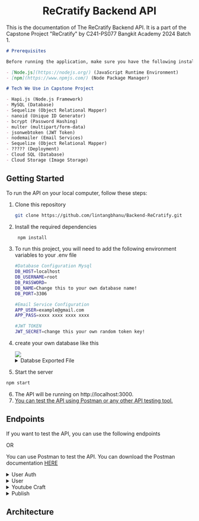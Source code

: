 <center>

# ReCratify Backend API

</center>

This is the documentation of The ReCratify Backend API. It is a part of the Capstone Project "ReCratify" by C241-PS077 Bangkit Academy 2024 Batch 1.

```markdown
# Prerequisites

Before running the application, make sure you have the following installed on your machine:

- [Node.js](https://nodejs.org/) (JavaScript Runtime Environment)
- [npm](https://www.npmjs.com/) (Node Package Manager)

# Tech We Use in Capstone Project

- Hapi.js (Node.js Framework)
- MySQL (Database)
- Sequelize (Object Relational Mapper)
- nanoid (Unique ID Generator)
- bcrypt (Password Hashing)
- multer (multipart/form-data)
- jsonwebtoken (JWT Token)
- nodemailer (Email Services)
- Sequelize (Object Relational Mapper)
- ????? (Deployment)
- Cloud SQL (Database)
- Cloud Storage (Image Storage)
```

## Getting Started

To run the API on your local computer, follow these steps:

1.  Clone this repository
    ```bash
    git clone https://github.com/lintangbhanu/Backend-ReCratify.git
    ```
2.  Install the required dependencies
    ```bash
     npm install
    ```
3.  To run this project, you will need to add the following environment variables to your .env file

    ```bash
    #Database Configuration Mysql
    DB_HOST=localhost
    DB_USERNAME=root
    DB_PASSWORD=
    DB_NAME=Change this to your own database name!
    DB_PORT=3306

    #Email Service Configuration
    APP_USER=example@gmail.com
    APP_PASS=xxxx xxxx xxxx xxxx

    #JWT TOKEN
    JWT_SECRET=change this your own random token key!
    ```

4.  create your own database like this

    <a href="">
      <img src="https://storage.googleapis.com/craft-storage-recratify/Dokumentasi/rc_db.png" />
    </a>

    <details>
    <summary>Databse Exported File</summary>
    You can use exported file for your database. You can download the exported file <a href="https://drive.google.com/file/d/1CLu3uy8VBCzewzWjKV1OjT7StjRDzmBn/view?usp=sharing">HERE</a>
    </details>

5.  Start the server

```bash
npm start
```

6. The API will be running on http://localhost:3000.
7. [You can test the API using Postman or any other API testing tool.](#endpoints)

## Endpoints

If you want to test the API, you can use the following endpoints

OR

You can use Postman to test the API. You can download the Postman documentation [HERE]()

<details>
<summary>User Auth</summary>

- **Register**
  <pre>POST /register</pre>
  Request Body:

```json
{
  "username": "yourname",
  "email": "yourname@example.com",
  "password": "password",
  "verifyPassword": "password"
}
```

Response Body:

```json
{
  "status": "success",
  "message": "Registrasi berhasil dilakukan!"
}
```

- **Login**
  <pre>POST /login</pre>
  Request Body:

```json
{
  "username": "yourname",
  "password": "password"
}
```

Response Body:

```json
{
  "error": false,
  "message": "Login berhasil",
  "loginResult": {
    "userId": "73--_kblXDg",
    "token": "eyJhbGciOiJIUzI1NiIsInR5cCI6IkpXVCJ9.eyJpZCI6IjczLS1fa2JsWERnIiwiaWF0IjoxNzE3NjAxMjA0LCJleHAiOjE3MTc4NjA0MDR9.1ViSuoQR-AtIN22J83nmGwzqrtSwbsP2HcLF85sFHtk"
  }
}
```

- **Logout**
  <pre>POST /logout</pre>
  Response Body:

```json
{
  "status": "success",
  "message": "Logout berhasil"
}
```

</details>

<details>
<summary>User</summary>

- **Forgot Password**
  <pre>POST /forgotpassword</pre>
  Request Body:

```json
{
  "email": "yourname@gmail.com"
}
```

Response Body:

```json
{
  "status": "success",
  "message": "Kode reset telah dikirim ke email Anda."
}
```

- **Verify Code**
  <pre>POST /verifycode</pre>
  Request Body:

```json
{
  "email": "yourname@gmail.com"
}
```

Response Body:

```json
{
  "email": "yourname@example.com",
  "resetCode": "123456"
}
```

- **Reset Password**
  <pre>POST /resetpassword</pre>
  Request Body:

```json
{
  "email": "yourname@example.com",
  "newPassword": "newPassword"
}
```

Response Body:

```json
{
  "status": "success",
  "message": "Password berhasil direset"
}
```

</details>

<details>
<summary>Youtube Craft</summary>

- **Get Craft Video**
    <pre>POST /craft-data/{{Craft}}</pre>
    <pre>Authorization: Token</pre>
  Response Body:

```json
{
  "status": "success",
  "label": "cans",
  "data": [
    {
      "Youtube_ID": "26DIw3itV5k",
      "Snippet": {
        "Title": "Ide Kreatif Kaleng Bekas jadi Wadah Serbaguna || Tempat Pensil dari Kaleng Bekas",
        "URL_Thumbnail": "https://img.youtube.com/vi/26DIw3itV5k/hqdefault.jpg",
        "URL_Video": "https://www.youtube.com/watch?v=26DIw3itV5k"
      }
    },
    {
      "Youtube_ID": "7gAQzBSqNkA",
      "Snippet": {
        "Title": "18 Genius Tin Can Upcycling Ideas: Transforming Trash into Treasure",
        "URL_Thumbnail": "https://img.youtube.com/vi/7gAQzBSqNkA/hqdefault.jpg",
        "URL_Video": "https://www.youtube.com/watch?v=7gAQzBSqNkA"
      }
    },
    {
      "Youtube_ID": "A3wLKpZi76w",
      "Snippet": {
        "Title": "Daur Ulang Kaleng Bekas | Ide Kreatif Dari Kaleng Bekas | DIY",
        "URL_Thumbnail": "https://img.youtube.com/vi/A3wLKpZi76w/hqdefault.jpg",
        "URL_Video": "https://www.youtube.com/watch?v=A3wLKpZi76w"
      }
    },
    {
      "Youtube_ID": "gsHs1kb7m-k",
      "Snippet": {
        "Title": "Recycle cans into Airplane | Recycle Craft",
        "URL_Thumbnail": "https://img.youtube.com/vi/gsHs1kb7m-k/hqdefault.jpg",
        "URL_Video": "https://www.youtube.com/watch?v=gsHs1kb7m-k"
      }
    },
    {
      "Youtube_ID": "iTWJxTXItV4",
      "Snippet": {
        "Title": "SANGAT BERGUNA! Anda tidak akan membuang Kaleng ke tempat sampah setelah mengetahui ide ini.",
        "URL_Thumbnail": "https://img.youtube.com/vi/iTWJxTXItV4/hqdefault.jpg",
        "URL_Video": "https://www.youtube.com/watch?v=iTWJxTXItV4"
      }
    },
    {
      "Youtube_ID": "KLM8zx2E72k",
      "Snippet": {
        "Title": "cara membuat bunga dari kaleng bekas",
        "URL_Thumbnail": "https://img.youtube.com/vi/KLM8zx2E72k/hqdefault.jpg",
        "URL_Video": "https://www.youtube.com/watch?v=KLM8zx2E72k"
      }
    },
    {
      "Youtube_ID": "MObulHcfPWs",
      "Snippet": {
        "Title": "Cara Membuat Motor Mainan Dari Kaleng Bekas",
        "URL_Thumbnail": "https://img.youtube.com/vi/MObulHcfPWs/hqdefault.jpg",
        "URL_Video": "https://www.youtube.com/watch?v=MObulHcfPWs"
      }
    },
    {
      "Youtube_ID": "x_7HuUJ7Ifo",
      "Snippet": {
        "Title": "Cara membuat miniatur drum set dari kaleng bekas",
        "URL_Thumbnail": "https://img.youtube.com/vi/x_7HuUJ7Ifo/hqdefault.jpg",
        "URL_Video": "https://www.youtube.com/watch?v=x_7HuUJ7Ifo"
      }
    },
    {
      "Youtube_ID": "Z-uYoU3UljU",
      "Snippet": {
        "Title": "Cara Buat Celengan dari Kaleng Bekas || DIY Celengan",
        "URL_Thumbnail": "https://img.youtube.com/vi/Z-uYoU3UljU/hqdefault.jpg",
        "URL_Video": "https://www.youtube.com/watch?v=Z-uYoU3UljU"
      }
    },
    {
      "Youtube_ID": "ZhXq3oOYLyA",
      "Snippet": {
        "Title": "HOW TO TURN TIN CANS INTO BEAUTIFUL DECOR",
        "URL_Thumbnail": "https://img.youtube.com/vi/ZhXq3oOYLyA/hqdefault.jpg",
        "URL_Video": "https://www.youtube.com/watch?v=ZhXq3oOYLyA"
      }
    }
  ]
}
```

- **Add Favorite**
  <pre>POST /favorites</pre>
  <pre>Authorization: Token</pre>
  Request Body:

```json
{
  "userId": "W381C_FfLhJ",
  "label": "cans",
  "Youtube_ID": "ZhXq3oOYLyA"
}
```

Response Body:

```json
{
  "status": "success",
  "message": "Video successfully added to favorites list!"
}
```

- **Get User Favorite**
  <pre>GET /favorites/{{userId}}</pre>
  Authorization: Token
  Response Body:

```json
{
  "status": "success",
  "favorites": [
    {
      "Youtube_ID": "JQocEeIuKxM",
      "label": "Plastic-Bottle",
      "Snippet": {
        "Title": "Cara Membuat Celengan Dari Botol Bekas Yang Bikin Tetangga Nyinyir || Ide Kreatif",
        "URL_Thumbnail": "https://img.youtube.com/vi/JQocEeIuKxM/hqdefault.jpg",
        "URL_Video": "https://www.youtube.com/watch?v=JQocEeIuKxM"
      }
    },
    {
      "Youtube_ID": "JsltDFdXETg",
      "label": "Glass-Bottle",
      "Snippet": {
        "Title": "pressed flower || kerajinan dari botol kaca bekas",
        "URL_Thumbnail": "https://img.youtube.com/vi/JsltDFdXETg/hqdefault.jpg",
        "URL_Video": "https://www.youtube.com/watch?v=JsltDFdXETg"
      }
    },
    {
      "Youtube_ID": "L0sC4NzsslY",
      "label": "Cardbox",
      "Snippet": {
        "Title": "30 COOL CARDBOARD CRAFTS AND IDEAS",
        "URL_Thumbnail": "https://img.youtube.com/vi/L0sC4NzsslY/hqdefault.jpg",
        "URL_Video": "https://www.youtube.com/watch?v=L0sC4NzsslY"
      }
    },
    {
      "Youtube_ID": "3j80OY0Ns2g",
      "label": "E-Waste",
      "Snippet": {
        "Title": "emas, dari limbah elektronik | gold, from electronic waste",
        "URL_Thumbnail": "https://img.youtube.com/vi/3j80OY0Ns2g/hqdefault.jpg",
        "URL_Video": "https://www.youtube.com/watch?v=3j80OY0Ns2g"
      }
    },
    {
      "Youtube_ID": "5G_fqVV-cFo",
      "label": "Vegetation",
      "Snippet": {
        "Title": "Kreatif! Daun Kering Disulap Jadi Kerajinan Beromset Puluhan Juta Rupiah",
        "URL_Thumbnail": "https://img.youtube.com/vi/5G_fqVV-cFo/hqdefault.jpg",
        "URL_Video": "https://www.youtube.com/watch?v=5G_fqVV-cFo"
      }
    },
    {
      "Youtube_ID": "ZhXq3oOYLyA",
      "label": "Cans",
      "Snippet": {
        "Title": "HOW TO TURN TIN CANS INTO BEAUTIFUL DECOR",
        "URL_Thumbnail": "https://img.youtube.com/vi/ZhXq3oOYLyA/hqdefault.jpg",
        "URL_Video": "https://www.youtube.com/watch?v=ZhXq3oOYLyA"
      }
    }
  ]
}
```

- **Delete Favorite**
  <pre>DELETE /favorites</pre>
  <pre>Authorization: Token</pre>
  Request Body:

```json
{
  "userId": "W381C_FfLhJ",
  "label": "Cans",
  "Youtube_ID": "ZhXq3oOYLyA"
}
```

Response Body:

```json
{
  "status": "success",
  "message": "Video successfully removed from favorites list!"
}
```

</details>

<details>
<summary>Publish</summary>

- **Upload Craft**
  <pre>POST /publish</pre>
  <pre>Authorization: Token</pre>
  Request Body:

```json
{
  "userid": "W381C_FfLhJ",
  "title": "Vas Bunga Botol Kaca",
  "description": "Caranya adalah.......",
  "file": "1717604096234_f54eb8a70d58c1c8dbce0a8f739292cb.jpg"
}
```

Response Body:

```json
{
  "message": "File uploaded successfully",
  "data": {
    "postId": "6BOOlALQFju",
    "userId": "W381C_FfLhJ",
    "title": "Frame Foto Daur Ulang",
    "URL_Image": "https://storage.googleapis.com/craft-storage-recratify/1717604096234_f54eb8a70d58c1c8dbce0a8f739292cb.jpg",
    "description": "Caranya adalah......."
  }
}
```

- **Get All Post**
  <pre>GET /publish</pre>
  Authorization: Token
  Response Body:

```json
{
  "status": "success",
  "message": "Berhasil mengambil semua data postingan karya!",
  "data": [
    {
      "postId": "6BOOlALQFju",
      "userId": "W381C_FfLhJ",
      "title": "Frame Foto Daur Ulang",
      "URL_Image": "https://storage.googleapis.com/craft-storage-recratify/1717604096234_f54eb8a70d58c1c8dbce0a8f739292cb.jpg",
      "description": "Caranya adalah.......",
      "User": {
        "username": "unta"
      }
    },
    {
      "postId": "9lpc8Ij1dSu",
      "userId": "cKjFks44HTb",
      "title": "Mobil dari Botol Plastik",
      "URL_Image": "https://storage.googleapis.com/craft-storage-recratify/1717604217320_f54eb8a70d58c1c8dbce0a8f739292cb.jpg",
      "description": "Caranya adalah.......",
      "User": {
        "username": "mantul"
      }
    },
    {
      "postId": "9QCQjCrfFQ-",
      "userId": "cKjFks44HTb",
      "title": "Vas Bunga Botol Kaca",
      "URL_Image": "https://storage.googleapis.com/craft-storage-recratify/1717604244220_f54eb8a70d58c1c8dbce0a8f739292cb.jpg",
      "description": "Caranya adalah.......",
      "User": {
        "username": "mantul"
      }
    },
    {
      "postId": "cijW0NeDRnZ",
      "userId": "W381C_FfLhJ",
      "title": "Vas Bunga Plastik",
      "URL_Image": "https://storage.googleapis.com/craft-storage-recratify/1717604070259_f54eb8a70d58c1c8dbce0a8f739292cb.jpg",
      "description": "Caranya adalah.......",
      "User": {
        "username": "unta"
      }
    },
    {
      "postId": "j3632Hq5Pfr",
      "userId": "W381C_FfLhJ",
      "title": "Kincir Angin Kaleng",
      "URL_Image": "https://storage.googleapis.com/craft-storage-recratify/1717603807258_f54eb8a70d58c1c8dbce0a8f739292cb.jpg",
      "description": "Caranya adalah.......",
      "User": {
        "username": "unta"
      }
    }
  ]
}
```

- **Get User Post**
  <pre>GET /publish/{{userId}}</pre>
  <pre>Authorization: Token</pre>
  Response Body:

```json
{
  "status": "success",
  "message": "Successfully get craft posts by user: unta!",
  "userId": "W381C_FfLhJ",
  "data": [
    {
      "postId": "6BOOlALQFju",
      "title": "Frame Foto Daur Ulang",
      "URL_Image": "https://storage.googleapis.com/craft-storage-recratify/1717604096234_f54eb8a70d58c1c8dbce0a8f739292cb.jpg",
      "description": "Caranya adalah.......",
      "createdAt": "2024-06-05T16:14:57.000Z"
    },
    {
      "postId": "cijW0NeDRnZ",
      "title": "Vas Bunga Plastik",
      "URL_Image": "https://storage.googleapis.com/craft-storage-recratify/1717604070259_f54eb8a70d58c1c8dbce0a8f739292cb.jpg",
      "description": "Caranya adalah.......",
      "createdAt": "2024-06-05T16:14:31.000Z"
    },
    {
      "postId": "j3632Hq5Pfr",
      "title": "Kincir Angin Kaleng",
      "URL_Image": "https://storage.googleapis.com/craft-storage-recratify/1717603807258_f54eb8a70d58c1c8dbce0a8f739292cb.jpg",
      "description": "Caranya adalah.......",
      "createdAt": "2024-06-05T16:10:09.000Z"
    }
  ]
}
```

- **Delete Post**
  <pre>DELETE /publish</pre>
  <pre>Authorization: Token</pre>
  Request Body:

```json
{
  "postId": "6BOOlALQFju",
  "URL_Image": "https://storage.googleapis.com/craft-storage-recratify/1717604070259_f54eb8a70d58c1c8dbce0a8f739292cb.jpg"
}
```

Response Body:

```json
{
  "status": "success",
  "message": "Craft Post deleted successfully!"
}
```

</details>

## Architecture

<a href="">
    <img src="" />
 </a>
